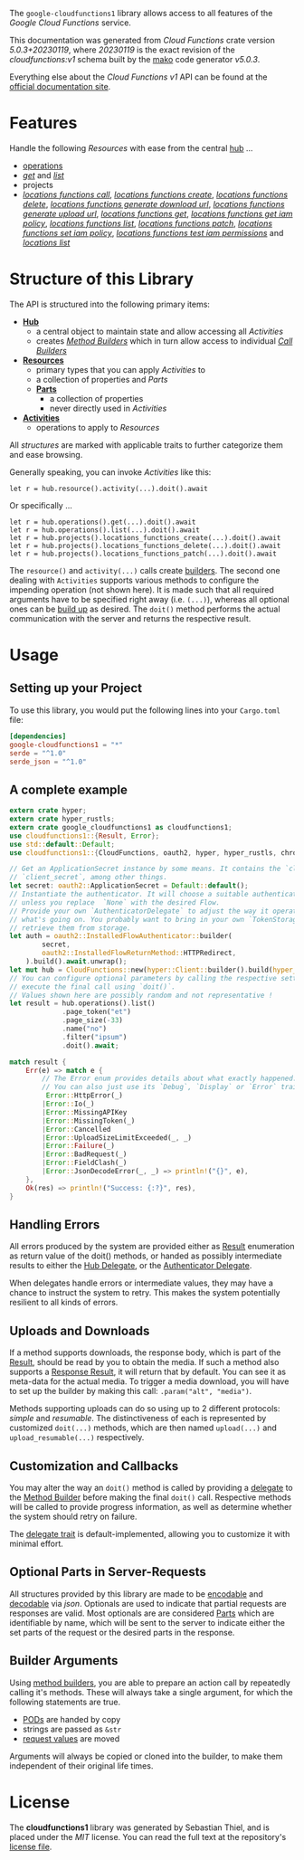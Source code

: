 <!---
DO NOT EDIT !
This file was generated automatically from 'src/generator/templates/api/README.md.mako'
DO NOT EDIT !
-->
The `google-cloudfunctions1` library allows access to all features of the *Google Cloud Functions* service.

This documentation was generated from *Cloud Functions* crate version *5.0.3+20230119*, where *20230119* is the exact revision of the *cloudfunctions:v1* schema built by the [mako](http://www.makotemplates.org/) code generator *v5.0.3*.

Everything else about the *Cloud Functions* *v1* API can be found at the
[official documentation site](https://cloud.google.com/functions).
# Features

Handle the following *Resources* with ease from the central [hub](https://docs.rs/google-cloudfunctions1/5.0.3+20230119/google_cloudfunctions1/CloudFunctions) ...

* [operations](https://docs.rs/google-cloudfunctions1/5.0.3+20230119/google_cloudfunctions1/api::Operation)
 * [*get*](https://docs.rs/google-cloudfunctions1/5.0.3+20230119/google_cloudfunctions1/api::OperationGetCall) and [*list*](https://docs.rs/google-cloudfunctions1/5.0.3+20230119/google_cloudfunctions1/api::OperationListCall)
* projects
 * [*locations functions call*](https://docs.rs/google-cloudfunctions1/5.0.3+20230119/google_cloudfunctions1/api::ProjectLocationFunctionCallCall), [*locations functions create*](https://docs.rs/google-cloudfunctions1/5.0.3+20230119/google_cloudfunctions1/api::ProjectLocationFunctionCreateCall), [*locations functions delete*](https://docs.rs/google-cloudfunctions1/5.0.3+20230119/google_cloudfunctions1/api::ProjectLocationFunctionDeleteCall), [*locations functions generate download url*](https://docs.rs/google-cloudfunctions1/5.0.3+20230119/google_cloudfunctions1/api::ProjectLocationFunctionGenerateDownloadUrlCall), [*locations functions generate upload url*](https://docs.rs/google-cloudfunctions1/5.0.3+20230119/google_cloudfunctions1/api::ProjectLocationFunctionGenerateUploadUrlCall), [*locations functions get*](https://docs.rs/google-cloudfunctions1/5.0.3+20230119/google_cloudfunctions1/api::ProjectLocationFunctionGetCall), [*locations functions get iam policy*](https://docs.rs/google-cloudfunctions1/5.0.3+20230119/google_cloudfunctions1/api::ProjectLocationFunctionGetIamPolicyCall), [*locations functions list*](https://docs.rs/google-cloudfunctions1/5.0.3+20230119/google_cloudfunctions1/api::ProjectLocationFunctionListCall), [*locations functions patch*](https://docs.rs/google-cloudfunctions1/5.0.3+20230119/google_cloudfunctions1/api::ProjectLocationFunctionPatchCall), [*locations functions set iam policy*](https://docs.rs/google-cloudfunctions1/5.0.3+20230119/google_cloudfunctions1/api::ProjectLocationFunctionSetIamPolicyCall), [*locations functions test iam permissions*](https://docs.rs/google-cloudfunctions1/5.0.3+20230119/google_cloudfunctions1/api::ProjectLocationFunctionTestIamPermissionCall) and [*locations list*](https://docs.rs/google-cloudfunctions1/5.0.3+20230119/google_cloudfunctions1/api::ProjectLocationListCall)




# Structure of this Library

The API is structured into the following primary items:

* **[Hub](https://docs.rs/google-cloudfunctions1/5.0.3+20230119/google_cloudfunctions1/CloudFunctions)**
    * a central object to maintain state and allow accessing all *Activities*
    * creates [*Method Builders*](https://docs.rs/google-cloudfunctions1/5.0.3+20230119/google_cloudfunctions1/client::MethodsBuilder) which in turn
      allow access to individual [*Call Builders*](https://docs.rs/google-cloudfunctions1/5.0.3+20230119/google_cloudfunctions1/client::CallBuilder)
* **[Resources](https://docs.rs/google-cloudfunctions1/5.0.3+20230119/google_cloudfunctions1/client::Resource)**
    * primary types that you can apply *Activities* to
    * a collection of properties and *Parts*
    * **[Parts](https://docs.rs/google-cloudfunctions1/5.0.3+20230119/google_cloudfunctions1/client::Part)**
        * a collection of properties
        * never directly used in *Activities*
* **[Activities](https://docs.rs/google-cloudfunctions1/5.0.3+20230119/google_cloudfunctions1/client::CallBuilder)**
    * operations to apply to *Resources*

All *structures* are marked with applicable traits to further categorize them and ease browsing.

Generally speaking, you can invoke *Activities* like this:

```Rust,ignore
let r = hub.resource().activity(...).doit().await
```

Or specifically ...

```ignore
let r = hub.operations().get(...).doit().await
let r = hub.operations().list(...).doit().await
let r = hub.projects().locations_functions_create(...).doit().await
let r = hub.projects().locations_functions_delete(...).doit().await
let r = hub.projects().locations_functions_patch(...).doit().await
```

The `resource()` and `activity(...)` calls create [builders][builder-pattern]. The second one dealing with `Activities`
supports various methods to configure the impending operation (not shown here). It is made such that all required arguments have to be
specified right away (i.e. `(...)`), whereas all optional ones can be [build up][builder-pattern] as desired.
The `doit()` method performs the actual communication with the server and returns the respective result.

# Usage

## Setting up your Project

To use this library, you would put the following lines into your `Cargo.toml` file:

```toml
[dependencies]
google-cloudfunctions1 = "*"
serde = "^1.0"
serde_json = "^1.0"
```

## A complete example

```Rust
extern crate hyper;
extern crate hyper_rustls;
extern crate google_cloudfunctions1 as cloudfunctions1;
use cloudfunctions1::{Result, Error};
use std::default::Default;
use cloudfunctions1::{CloudFunctions, oauth2, hyper, hyper_rustls, chrono, FieldMask};

// Get an ApplicationSecret instance by some means. It contains the `client_id` and
// `client_secret`, among other things.
let secret: oauth2::ApplicationSecret = Default::default();
// Instantiate the authenticator. It will choose a suitable authentication flow for you,
// unless you replace  `None` with the desired Flow.
// Provide your own `AuthenticatorDelegate` to adjust the way it operates and get feedback about
// what's going on. You probably want to bring in your own `TokenStorage` to persist tokens and
// retrieve them from storage.
let auth = oauth2::InstalledFlowAuthenticator::builder(
        secret,
        oauth2::InstalledFlowReturnMethod::HTTPRedirect,
    ).build().await.unwrap();
let mut hub = CloudFunctions::new(hyper::Client::builder().build(hyper_rustls::HttpsConnectorBuilder::new().with_native_roots().https_or_http().enable_http1().build()), auth);
// You can configure optional parameters by calling the respective setters at will, and
// execute the final call using `doit()`.
// Values shown here are possibly random and not representative !
let result = hub.operations().list()
             .page_token("et")
             .page_size(-33)
             .name("no")
             .filter("ipsum")
             .doit().await;

match result {
    Err(e) => match e {
        // The Error enum provides details about what exactly happened.
        // You can also just use its `Debug`, `Display` or `Error` traits
         Error::HttpError(_)
        |Error::Io(_)
        |Error::MissingAPIKey
        |Error::MissingToken(_)
        |Error::Cancelled
        |Error::UploadSizeLimitExceeded(_, _)
        |Error::Failure(_)
        |Error::BadRequest(_)
        |Error::FieldClash(_)
        |Error::JsonDecodeError(_, _) => println!("{}", e),
    },
    Ok(res) => println!("Success: {:?}", res),
}

```
## Handling Errors

All errors produced by the system are provided either as [Result](https://docs.rs/google-cloudfunctions1/5.0.3+20230119/google_cloudfunctions1/client::Result) enumeration as return value of
the doit() methods, or handed as possibly intermediate results to either the
[Hub Delegate](https://docs.rs/google-cloudfunctions1/5.0.3+20230119/google_cloudfunctions1/client::Delegate), or the [Authenticator Delegate](https://docs.rs/yup-oauth2/*/yup_oauth2/trait.AuthenticatorDelegate.html).

When delegates handle errors or intermediate values, they may have a chance to instruct the system to retry. This
makes the system potentially resilient to all kinds of errors.

## Uploads and Downloads
If a method supports downloads, the response body, which is part of the [Result](https://docs.rs/google-cloudfunctions1/5.0.3+20230119/google_cloudfunctions1/client::Result), should be
read by you to obtain the media.
If such a method also supports a [Response Result](https://docs.rs/google-cloudfunctions1/5.0.3+20230119/google_cloudfunctions1/client::ResponseResult), it will return that by default.
You can see it as meta-data for the actual media. To trigger a media download, you will have to set up the builder by making
this call: `.param("alt", "media")`.

Methods supporting uploads can do so using up to 2 different protocols:
*simple* and *resumable*. The distinctiveness of each is represented by customized
`doit(...)` methods, which are then named `upload(...)` and `upload_resumable(...)` respectively.

## Customization and Callbacks

You may alter the way an `doit()` method is called by providing a [delegate](https://docs.rs/google-cloudfunctions1/5.0.3+20230119/google_cloudfunctions1/client::Delegate) to the
[Method Builder](https://docs.rs/google-cloudfunctions1/5.0.3+20230119/google_cloudfunctions1/client::CallBuilder) before making the final `doit()` call.
Respective methods will be called to provide progress information, as well as determine whether the system should
retry on failure.

The [delegate trait](https://docs.rs/google-cloudfunctions1/5.0.3+20230119/google_cloudfunctions1/client::Delegate) is default-implemented, allowing you to customize it with minimal effort.

## Optional Parts in Server-Requests

All structures provided by this library are made to be [encodable](https://docs.rs/google-cloudfunctions1/5.0.3+20230119/google_cloudfunctions1/client::RequestValue) and
[decodable](https://docs.rs/google-cloudfunctions1/5.0.3+20230119/google_cloudfunctions1/client::ResponseResult) via *json*. Optionals are used to indicate that partial requests are responses
are valid.
Most optionals are are considered [Parts](https://docs.rs/google-cloudfunctions1/5.0.3+20230119/google_cloudfunctions1/client::Part) which are identifiable by name, which will be sent to
the server to indicate either the set parts of the request or the desired parts in the response.

## Builder Arguments

Using [method builders](https://docs.rs/google-cloudfunctions1/5.0.3+20230119/google_cloudfunctions1/client::CallBuilder), you are able to prepare an action call by repeatedly calling it's methods.
These will always take a single argument, for which the following statements are true.

* [PODs][wiki-pod] are handed by copy
* strings are passed as `&str`
* [request values](https://docs.rs/google-cloudfunctions1/5.0.3+20230119/google_cloudfunctions1/client::RequestValue) are moved

Arguments will always be copied or cloned into the builder, to make them independent of their original life times.

[wiki-pod]: http://en.wikipedia.org/wiki/Plain_old_data_structure
[builder-pattern]: http://en.wikipedia.org/wiki/Builder_pattern
[google-go-api]: https://github.com/google/google-api-go-client

# License
The **cloudfunctions1** library was generated by Sebastian Thiel, and is placed
under the *MIT* license.
You can read the full text at the repository's [license file][repo-license].

[repo-license]: https://github.com/Byron/google-apis-rsblob/main/LICENSE.md

